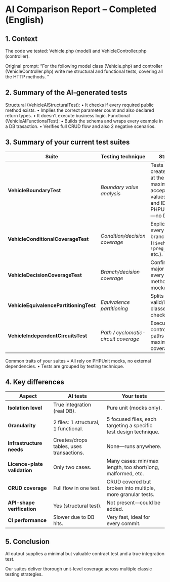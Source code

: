 # AI Comparison Report – Completed (English)
## 1. Context
The code we tested: Vehicle.php (model) and VehicleController.php (controller).

Original prompt: “For the following model class (Vehicle.php) and controller (VehicleController.php) write me structural and functional tests, covering all the HTTP methods. ”

## 2. Summary of the AI-generated tests
Structural (VehicleAIStructuralTest):
• It checks if every required public method exists.
• Implies the correct parameter count and also declared return types.
• It doesn't execute business logic.
Functional (VehicleAIFunctionalTest):
• Builds the schema and wraps every example in a DB trasaction.
• Verifies full CRUD flow and also 2 negative scenarios.

## 3. Summary of your current test suites
| Suite                                  | Testing technique                    | Strengths                                                                                                             |
| -------------------------------------- | ------------------------------------ | --------------------------------------------------------------------------------------------------------------------- |
| **VehicleBoundaryTest**                | *Boundary value analysis*            | Tests create/get/delete at the minimum & maximum acceptable values (plates and IDs) using PHPUnit mocks—no DB needed. |
| **VehicleConditionalCoverageTest**     | *Condition/decision coverage*        | Explicitly drives every boolean branch (`!$vehicle`, `!preg_match` etc.).                                             |
| **VehicleDecisionCoverageTest**        | *Branch/decision coverage*           | Confirms each major branch in every controller method (all mocked).                                                   |
| **VehicleEquivalencePartitioningTest** | *Equivalence partitioning*           | Splits inputs into valid/invalid classes and checks each.                                                             |
| **VehicleIndependentCircuitsTest**     | *Path / cyclomatic-circuit coverage* | Executes distinct control-flow paths for maximum coverage.                                                            |

Common traits of your suites
• All rely on PHPUnit mocks, no external dependencies.
• Tests are grouped by testing technique.

## 4. Key differences
| Aspect                       | AI tests                                 | Your tests                                                        |
| ---------------------------- | ---------------------------------------- | ----------------------------------------------------------------- |
| **Isolation level**          | True integration (real DB).              | Pure unit (mocks only).                                           |
| **Granularity**              | 2 files: 1 structural, 1 functional.     | 5 focused files, each targeting a specific test design technique. |
| **Infrastructure needs**     | Creates/drops tables, uses transactions. | None—runs anywhere.                                               |
| **Licence-plate validation** | Only two cases.                          | Many cases: min/max length, too short/long, malformed, etc.       |
| **CRUD coverage**            | Full flow in one test.                   | CRUD covered but broken into multiple, more granular tests.       |
| **API-shape verification**   | Yes (structural test).                   | Not present—could be added.                                       |
| **CI performance**           | Slower due to DB hits.                   | Very fast, ideal for every commit.                                |

## 5. Conclusion
AI output supplies a minimal but valuable contract test and a true integration test.

Our suites deliver thorough unit-level coverage across multiple classic testing strategies.

